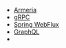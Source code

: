 
- [Armeria](https://armeria.dev/)
- [gRPC](https://grpc.io/)
- [Spring WebFlux](https://docs.spring.io/spring-framework/reference/web/webflux.html)
- [GraphQL](https://graphql.org/)
- 